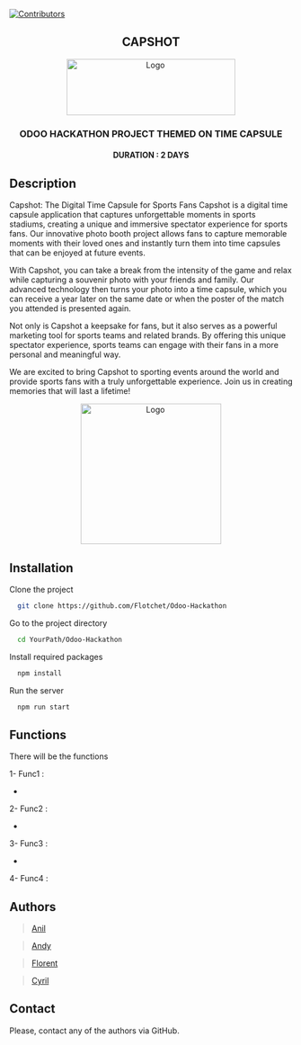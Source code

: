 [![Contributors][contributors-shield]][contributors-url]

<h2 align="center"> CAPSHOT </h2>
<p align="center"><a href="https://www.odoo.com/">
<img src="https://odoocdn.com/openerp_website/static/src/img/assets/png/odoo_logo.png" alt="Logo" width="300" height="100"></a></p>
<h3 align="center"> ODOO HACKATHON PROJECT THEMED ON TIME CAPSULE </h4>
<h4 align="center"> DURATION :  2 DAYS </h3>

##  Description

Capshot: The Digital Time Capsule for Sports Fans
Capshot is a digital time capsule application that captures unforgettable moments in sports stadiums, creating a unique and immersive spectator experience for sports fans. Our innovative photo booth project allows fans to capture memorable moments with their loved ones and instantly turn them into time capsules that can be enjoyed at future events.

With Capshot, you can take a break from the intensity of the game and relax while capturing a souvenir photo with your friends and family. Our advanced technology then turns your photo into a time capsule, which you can receive a year later on the same date or when the poster of the match you attended is presented again.

Not only is Capshot a keepsake for fans, but it also serves as a powerful marketing tool for sports teams and related brands. By offering this unique spectator experience, sports teams can engage with their fans in a more personal and meaningful way.

We are excited to bring Capshot to sporting events around the world and provide sports fans with a truly unforgettable experience. Join us in creating memories that will last a lifetime!

<p align="center"><a href="https://www.odoo.com/">
<img src="https://i.hizliresim.com/spwesl9.png" alt="Logo" width="250" height="250"></a></p>

## Installation

Clone the project

```bash
  git clone https://github.com/Flotchet/Odoo-Hackathon
```

Go to the project directory

```bash
  cd YourPath/Odoo-Hackathon
```

Install required packages

```bash
  npm install
```

Run the server

```bash
  npm run start
```
  
## Functions

There will be the functions 

1- Func1 : 

-

2- Func2 : 


-

3- Func3  :

-

4- Func4 : 

## Authors

> [Anil](https://github.com/anilembel)

> [Andy](https://github.com/andygilet)

> [Florent](https://github.com/Flotchet)

> [Cyril](https://github.com/chipsi44)


<!-- CONTACT -->

## Contact

Please, contact any of the authors via GitHub.

<!-- MARKDOWN LINKS & IMAGES -->
<!-- https://www.markdownguide.org/basic-syntax/#reference-style-links -->

[contributors-shield]: https://img.shields.io/github/contributors/CorentinChanet/challenge-collecting-data.svg?style=for-the-badge

[contributors-url]: [https://github.com/Flotchet/Odoo-Hackathon/graphs/contributors]
